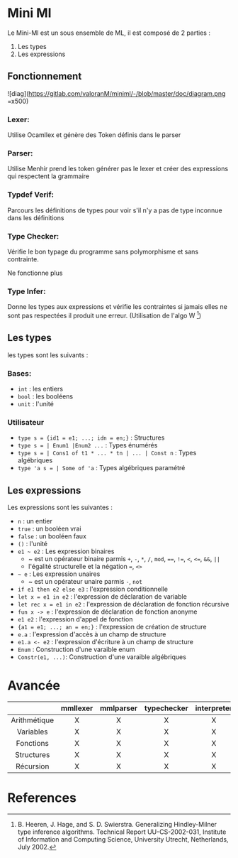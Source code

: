 # Mini Ml

Le Mini-Ml est un sous ensemble de ML, il est composé de 2 parties :
1. Les types
2. Les expressions

## Fonctionnement 

![diag](https://gitlab.com/valoranM/miniml/-/blob/master/doc/diagram.png =x500)

### Lexer:
  
  Utilise Ocamllex et génère des Token définis dans le parser

### Parser:
  
  Utilise Menhir prend les token générer pas le lexer 
  et créer des expressions qui respectent la grammaire

### Typdef Verif:

  Parcours les définitions de types pour voir s'il 
  n'y a pas de type inconnue dans les définitions

### Type Checker:

  Vérifie le bon typage du programme sans polymorphisme et sans contrainte.

  Ne fonctionne plus

### Type Infer:
  
  Donne les types aux expressions et vérifie les contraintes 
  si jamais elles ne sont pas respectées il produit une erreur. 
  (Utilisation de l'algo W [^1])

## Les types

les types sont les suivants :

### Bases:

- `int` : les entiers
- `bool` : les booléens
- `unit` : l'unité

### Utilisateur 
- `type s = {id1 = e1; ...; idn = en;}` : Structures
- `type s = | Enum1 |Enum2 ...` : Types énumérés
- `type s = | Cons1 of t1 * ... * tn | ... | Const n` : Types algébriques
- `type 'a s = | Some of 'a` : Types algébriques paramétré

## Les expressions

Les expressions sont les suivantes :
- `n` : un entier
- `true` : un booléen vrai
- `false` : un booléen faux
- `()` : l'unité
- `e1 ~ e2` : Les expression binaires
    - ~ est un opérateur binaire parmis `+`, `-`, `*`, `/`, `mod`, `==`, `!=`, `<`, `<=`, `&&`, `||`
    - l'égalité structurelle et la négation `=`, `<>`
- `~ e` : Les expression unaires
    - ~ est un opérateur unaire parmis `-`, `not`
- `if e1 then e2 else e3` : l'expression conditionnelle
- `let x = e1 in e2` : l'expression de déclaration de variable
- `let rec x = e1 in e2` : l'expression de déclaration de fonction récursive
- `fun x -> e` : l'expression de déclaration de fonction anonyme
- `e1 e2` : l'expression d'appel de fonction
- `{a1 = e1; ...; an = en;}` : l'expression de création de structure
- `e.a` : l'expression d'accès à un champ de structure
- `e1.a <- e2` : l'expression d'écriture à un champ de structure
- `Enum` : Construction d'une varaible enum
- `Constr(e1, ...)`: Construction d'une varaible algébriques



# Avancée

|              | mmllexer | mmlparser | typechecker | interpreter |
|:------------:|:--------:|:---------:|:-----------:|:-----------:|
| Arithmétique |     X    |     X     |      X      |      X      |
|   Variables  |     X    |     X     |      X      |      X      |
|   Fonctions  |     X    |     X     |      X      |      X      |
|  Structures  |     X    |     X     |      X      |      X      |
|   Récursion  |     X    |     X     |      X      |      X      |

# References

[^1]: B. Heeren, J. Hage, and S. D. Swierstra. Generalizing Hindley-Milner type inference algorithms. Technical Report UU-CS-2002-031, Institute of Information and Computing Science, University Utrecht, Netherlands, July 2002.
